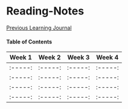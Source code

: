 # Reading-Notes


[Previous Learning Journal](https://kozer2.github.io/Learning-Journal/)







#### Table of Contents


|Week 1    |Week 2   |Week 3    | Week 4 | 
|:-----:   |:-----:  |:-----:   |:-----: |
|:-----:   |:-----:  |:-----:   |:-----: |
|:-----:   |:-----:  |:-----:   |:-----: |
|:-----:   |:-----:  |:-----:   |:-----: |
|:-----:   |:-----:  |:-----:   |:-----: |  
